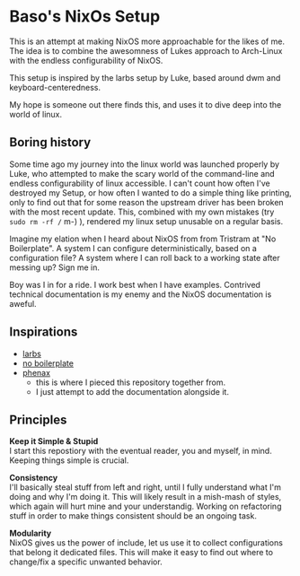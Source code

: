 # Baso's NixOs Setup

This is an attempt at making NixOS more approachable for the likes of me.
The idea is to combine the awesomness of Lukes approach to Arch-Linux with
the endless configurability of NixOS.
  
This setup is inspired by the larbs setup by Luke,
based around dwm and keyboard-centeredness.
  
My hope is someone out there finds this, and uses it to dive deep into the world of linux.

## Boring history

Some time ago my journey into the linux world was launched properly by Luke, 
who attempted to make the scary world of the command-line and
endless configurability of linux accessible. I can't count how often I've destroyed
my Setup, or how often I wanted to do a simple thing like printing, only to find out
that for some reason the upstream driver has been broken with the most recent update.
This, combined with my own mistakes (try `sudo rm -rf /` m-) ),
rendered my linux setup unusable on a regular basis.  
  
Imagine my elation when I heard about NixOS from from Tristram at "No Boilerplate".
A system I can configure deterministically, based on a configuration file?
A system where I can roll back to a working state after messing up?
Sign me in.
  
Boy was I in for a ride. I work best when I have examples.
Contrived technical documentation is my enemy and the NixOS documentation is aweful.

## Inspirations
- [larbs](https://larbs.xyz/)
- [no boilerplate](https://www.youtube.com/watch?v=CwfKlX3rA6E)
- [phenax](https://github.com/phenax/nixos-dotfiles/tree/main)
  - this is where I pieced this repository together from.
  - I just attempt to add the documentation alongside it.

## Principles
  
**Keep it Simple & Stupid**  
I start this repostiory with the eventual reader, you and myself, in mind. Keeping things simple is crucial.
  
**Consistency**  
I'll basically steal stuff from left and right, until I fully understand what I'm doing and why I'm doing it.
This will likely result in a mish-mash of styles, which again will hurt mine and your understandig. Working on
refactoring stuff in order to make things consistent should be an ongoing task.
  
**Modularity**  
NixOS gives us the power of include, let us use it to collect configurations that belong it dedicated files.
This will make it easy to find out where to change/fix a specific unwanted behavior.
